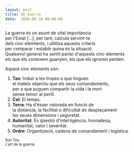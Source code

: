 ```yaml
---
layout: post
title: 56 Guerra
date:  2016-08-10 00:00:00
---
```


La guerra és un asunt de vital importància <br />
per l'Estat [...], per tant, calcula servint-te <br />
dels cinc elemtents, i utilitza aquests criteris <br />
per comparar i establir quina és la situació. <br />
Qualsevol general ha sentit parlar d'aquests cinc elements <br />
els que els coneixem guanyen, els que els ignoren perden. <br />

Aquest cinc elements són: <br />

1. **Tao**: Induir a les tropes a que tinguen<br />
el mateix objectiu que els seus comandaments,<br />
per a que puguen compartir la vida i la mort<br />
sense temor al perill.<br />
2. **Cel**: El temps.
3. **Terra**: Ha d'ésser valorada en funció de<br />
la distància, la facilitat o dificultat de desplaçament<br />
les seues dimensions i seguretat.<br />
4. **Autoritat**: És qüestió d'intel·ligència, honradesa,<br />
humanitat, valor i severitat.<br />
5. **Ordre**: Organització, cadena de comandament i logística.<br />

<small>Sun Tzu.</small><br />
<small>L'art de la guerra.</small>
